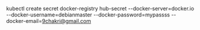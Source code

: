 kubectl create secret docker-registry hub-secret --docker-server=docker.io \
--docker-username=debianmaster --docker-password=mypassss --docker-email=9chakri@gmail.com
